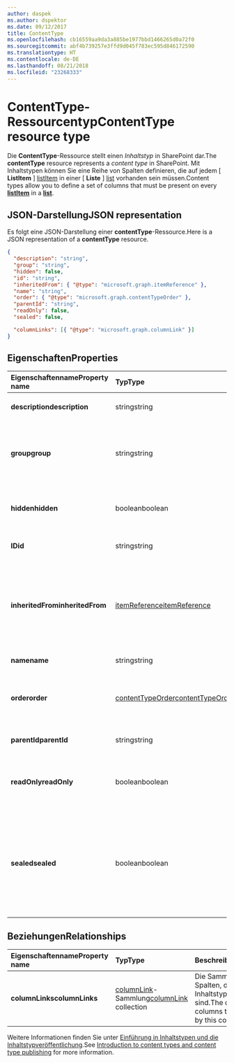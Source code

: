 ```yaml
---
author: daspek
ms.author: dspektor
ms.date: 09/12/2017
title: ContentType
ms.openlocfilehash: cb16559aa9da3a885be1977bbd1466265d0a72f0
ms.sourcegitcommit: abf4b739257e3ffd9d045f783ec595d846172590
ms.translationtype: HT
ms.contentlocale: de-DE
ms.lasthandoff: 08/21/2018
ms.locfileid: "23268333"
---
```

# <a name="contenttype-resource-type"></a><span data-ttu-id="bbe24-102">ContentType-Ressourcentyp</span><span class="sxs-lookup"><span data-stu-id="bbe24-102">ContentType resource type</span></span>

<span data-ttu-id="bbe24-103">Die **ContentType**-Ressource stellt einen _Inhaltstyp_ in SharePoint dar.</span><span class="sxs-lookup"><span data-stu-id="bbe24-103">The **contentType** resource represents a _content type_ in SharePoint.</span></span>
<span data-ttu-id="bbe24-104">Mit Inhaltstypen können Sie eine Reihe von Spalten definieren, die auf jedem [ **ListItem** ] [ listItem] in einer [ **Liste** ] [list] vorhanden sein müssen.</span><span class="sxs-lookup"><span data-stu-id="bbe24-104">Content types allow you to define a set of columns that must be present on every [**listItem**][listItem] in a [**list**][list].</span></span>

[list]: list.md
[listItem]: listItem.md

## <a name="json-representation"></a><span data-ttu-id="bbe24-105">JSON-Darstellung</span><span class="sxs-lookup"><span data-stu-id="bbe24-105">JSON representation</span></span>

<span data-ttu-id="bbe24-106">Es folgt eine JSON-Darstellung einer **contentType**-Ressource.</span><span class="sxs-lookup"><span data-stu-id="bbe24-106">Here is a JSON representation of a **contentType** resource.</span></span>
<!-- {
  "blockType": "resource",
 "baseType": "microsoft.graph.entity",
 "@odata.type": "microsoft.graph.contentType" } -->

```json
{
  "description": "string",
  "group": "string",
  "hidden": false,
  "id": "string",
  "inheritedFrom": { "@type": "microsoft.graph.itemReference" },
  "name": "string",
  "order": { "@type": "microsoft.graph.contentTypeOrder" },
  "parentId": "string",
  "readOnly": false,
  "sealed": false,

  "columnLinks": [{ "@type": "microsoft.graph.columnLink" }]
}
```

## <a name="properties"></a><span data-ttu-id="bbe24-107">Eigenschaften</span><span class="sxs-lookup"><span data-stu-id="bbe24-107">Properties</span></span>

| <span data-ttu-id="bbe24-108">Eigenschaftenname</span><span class="sxs-lookup"><span data-stu-id="bbe24-108">Property name</span></span>     | <span data-ttu-id="bbe24-109">Typ</span><span class="sxs-lookup"><span data-stu-id="bbe24-109">Type</span></span>                 | <span data-ttu-id="bbe24-110">Beschreibung</span><span class="sxs-lookup"><span data-stu-id="bbe24-110">Description</span></span>
|:------------------|:---------------------|:----------------------------------
| <span data-ttu-id="bbe24-111">**description**</span><span class="sxs-lookup"><span data-stu-id="bbe24-111">**description**</span></span>   | <span data-ttu-id="bbe24-112">string</span><span class="sxs-lookup"><span data-stu-id="bbe24-112">string</span></span>               | <span data-ttu-id="bbe24-113">Der beschreibende Text für das Element.</span><span class="sxs-lookup"><span data-stu-id="bbe24-113">The descriptive text for the item.</span></span>
| <span data-ttu-id="bbe24-114">**group**</span><span class="sxs-lookup"><span data-stu-id="bbe24-114">**group**</span></span>         | <span data-ttu-id="bbe24-115">string</span><span class="sxs-lookup"><span data-stu-id="bbe24-115">string</span></span>               | <span data-ttu-id="bbe24-116">Der Name der Gruppe, der dieser Inhaltstyp angehört.</span><span class="sxs-lookup"><span data-stu-id="bbe24-116">The name of the group this content type belongs to.</span></span> <span data-ttu-id="bbe24-117">Dadurch können dazugehörige Inhaltstypen einfacher organisiert werden.</span><span class="sxs-lookup"><span data-stu-id="bbe24-117">Helps organize related content types.</span></span>
| <span data-ttu-id="bbe24-118">**hidden**</span><span class="sxs-lookup"><span data-stu-id="bbe24-118">**hidden**</span></span>        | <span data-ttu-id="bbe24-119">boolean</span><span class="sxs-lookup"><span data-stu-id="bbe24-119">boolean</span></span>              | <span data-ttu-id="bbe24-120">Gibt an, ob der Inhaltstyp im Menü 'Neu' der Liste ausgeblendet ist.</span><span class="sxs-lookup"><span data-stu-id="bbe24-120">Indicates whether the content type is hidden in the list's 'New' menu.</span></span>
| <span data-ttu-id="bbe24-121">**ID**</span><span class="sxs-lookup"><span data-stu-id="bbe24-121">**id**</span></span>            | <span data-ttu-id="bbe24-122">string</span><span class="sxs-lookup"><span data-stu-id="bbe24-122">string</span></span>               | <span data-ttu-id="bbe24-123">Der eindeutige Bezeichner des Inhaltstyps.</span><span class="sxs-lookup"><span data-stu-id="bbe24-123">The unique identifier of the content type.</span></span>
| <span data-ttu-id="bbe24-124">**inheritedFrom**</span><span class="sxs-lookup"><span data-stu-id="bbe24-124">**inheritedFrom**</span></span> | <span data-ttu-id="bbe24-125">[itemReference][]</span><span class="sxs-lookup"><span data-stu-id="bbe24-125">[itemReference][]</span></span>    | <span data-ttu-id="bbe24-126">Wenn dieses Inhaltstyps aus einem anderen Bereich (z. B. eine Website) übernommen wurde, wird ein Verweis auf das Element angezeigt, in dem der Inhaltstyp definiert ist.</span><span class="sxs-lookup"><span data-stu-id="bbe24-126">If this content type is inherited from another scope (like a site), provides a reference to the item where the content type is defined.</span></span>
| <span data-ttu-id="bbe24-127">**name**</span><span class="sxs-lookup"><span data-stu-id="bbe24-127">**name**</span></span>          | <span data-ttu-id="bbe24-128">string</span><span class="sxs-lookup"><span data-stu-id="bbe24-128">string</span></span>               | <span data-ttu-id="bbe24-129">Der Name des Inhaltstyps.</span><span class="sxs-lookup"><span data-stu-id="bbe24-129">The name of the content type.</span></span>
| <span data-ttu-id="bbe24-130">**order**</span><span class="sxs-lookup"><span data-stu-id="bbe24-130">**order**</span></span>         | <span data-ttu-id="bbe24-131">[contentTypeOrder][]</span><span class="sxs-lookup"><span data-stu-id="bbe24-131">[contentTypeOrder][]</span></span> | <span data-ttu-id="bbe24-132">Gibt die Reihenfolge, in welcher der Inhaltstyp in der Auswahl-Benutzeroberfläche angezeigt wird.</span><span class="sxs-lookup"><span data-stu-id="bbe24-132">Specifies the order in which the content type appears in the selection UI.</span></span>
| <span data-ttu-id="bbe24-133">**parentId**</span><span class="sxs-lookup"><span data-stu-id="bbe24-133">**parentId**</span></span>      | <span data-ttu-id="bbe24-134">string</span><span class="sxs-lookup"><span data-stu-id="bbe24-134">string</span></span>               | <span data-ttu-id="bbe24-135">Der eindeutige Bezeichner des Inhaltstyps.</span><span class="sxs-lookup"><span data-stu-id="bbe24-135">The unique identifier of the content type.</span></span>
| <span data-ttu-id="bbe24-136">**readOnly**</span><span class="sxs-lookup"><span data-stu-id="bbe24-136">**readOnly**</span></span>      | <span data-ttu-id="bbe24-137">boolean</span><span class="sxs-lookup"><span data-stu-id="bbe24-137">boolean</span></span>              | <span data-ttu-id="bbe24-138">gibt an, dass der Inhaltstyp erst geändert werden kann, nachdem der Wert auf `false` festgelegt wurde.`true`</span><span class="sxs-lookup"><span data-stu-id="bbe24-138">If `true`, the content type cannot be modified unless this value is first set to `false`.</span></span>
| <span data-ttu-id="bbe24-139">**sealed**</span><span class="sxs-lookup"><span data-stu-id="bbe24-139">**sealed**</span></span>        | <span data-ttu-id="bbe24-140">boolean</span><span class="sxs-lookup"><span data-stu-id="bbe24-140">boolean</span></span>              | <span data-ttu-id="bbe24-141">gibt an, dass der Inhaltstyp nicht von Benutzern oder über Push-Down-Vorgänge geändert werden kann.`true`</span><span class="sxs-lookup"><span data-stu-id="bbe24-141">If `true`, the content type cannot be modified by users or through push-down operations.</span></span> <span data-ttu-id="bbe24-142">Nur Websitesammlungsadministratoren können Inhaltstypen versiegeln oder entsiegeln.</span><span class="sxs-lookup"><span data-stu-id="bbe24-142">Only site collection administrators can seal or unseal content types.</span></span>

## <a name="relationships"></a><span data-ttu-id="bbe24-143">Beziehungen</span><span class="sxs-lookup"><span data-stu-id="bbe24-143">Relationships</span></span>

| <span data-ttu-id="bbe24-144">Eigenschaftenname</span><span class="sxs-lookup"><span data-stu-id="bbe24-144">Property name</span></span>   | <span data-ttu-id="bbe24-145">Typ</span><span class="sxs-lookup"><span data-stu-id="bbe24-145">Type</span></span>                      | <span data-ttu-id="bbe24-146">Beschreibung</span><span class="sxs-lookup"><span data-stu-id="bbe24-146">Description</span></span>
|:----------------|:--------------------------|:-------------------------------
| <span data-ttu-id="bbe24-147">**columnLinks**</span><span class="sxs-lookup"><span data-stu-id="bbe24-147">**columnLinks**</span></span> | <span data-ttu-id="bbe24-148">[columnLink][]-Sammlung</span><span class="sxs-lookup"><span data-stu-id="bbe24-148">[columnLink][] collection</span></span> | <span data-ttu-id="bbe24-149">Die Sammlung von Spalten, die für diesen Inhaltstyp erforderlich sind.</span><span class="sxs-lookup"><span data-stu-id="bbe24-149">The collection of columns that are required by this content type</span></span>

<span data-ttu-id="bbe24-150">Weitere Informationen finden Sie unter [Einführung in Inhaltstypen und die Inhaltstypveröffentlichung][contentTypeIntro].</span><span class="sxs-lookup"><span data-stu-id="bbe24-150">See [Introduction to content types and content type publishing][contentTypeIntro] for more information.</span></span>

[columnLink]: columnLink.md
[contentTypeIntro]: https://support.office.com/en-us/article/Introduction-to-content-types-and-content-type-publishing-e1277a2e-a1e8-4473-9126-91a0647766e5
[itemReference]: itemReference.md
[contentTypeOrder]: contentTypeOrder.md

<!-- {
  "type": "#page.annotation",
  "description": "",
  "keywords": "",
  "section": "documentation",
  "tocPath": "Resources/ContentType"
} -->
